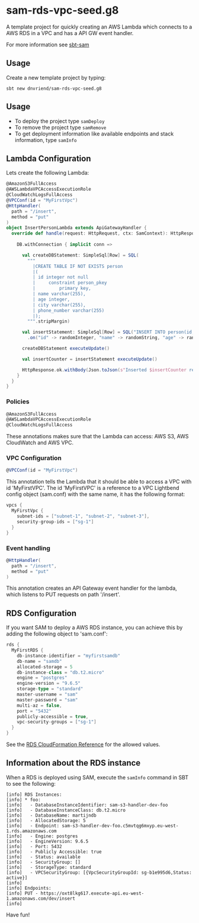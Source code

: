# sam-rds-vpc-seed.g8
A template project for quickly creating an AWS Lambda which connects to a AWS RDS in a VPC and has a API GW event handler.

For more information see [sbt-sam](https://github.com/dnvriend/sbt-sam)

## Usage
Create a new template project by typing:

```
sbt new dnvriend/sam-rds-vpc-seed.g8
```

## Usage
- To deploy the project type `samDeploy`
- To remove the project type `samRemove`
- To get deployment information like available endpoints and stack information, type `samInfo`

## Lambda Configuration
Lets create the following Lambda:

```scala
@AmazonS3FullAccess
@AWSLambdaVPCAccessExecutionRole
@CloudWatchLogsFullAccess
@VPCConf(id = "MyFirstVpc")
@HttpHandler(
  path = "/insert",
  method = "put"
)
object InsertPersonLambda extends ApiGatewayHandler {
  override def handle(request: HttpRequest, ctx: SamContext): HttpResponse = {
    
    DB.withConnection { implicit conn =>

      val createDBStatement: SimpleSql[Row] = SQL(
        """
          |CREATE TABLE IF NOT EXISTS person
          |(
          |	id integer not null
          |		constraint person_pkey
          |			primary key,
          |	name varchar(255),
          |	age integer,
          |	city varchar(255),
          |	phone_number varchar(255)
          |);
        """.stripMargin)

      val insertStatement: SimpleSql[Row] = SQL("INSERT INTO person(id, name, age, city, phone_number) values ({id}, {name}, {age}, {city}, {phone_number})")
        .on("id" -> randomInteger, "name" -> randomString, "age" -> randomInteger, "city" -> randomString, "phone_number" -> randomString)

      createDBStatement executeUpdate()

      val insertCounter = insertStatement executeUpdate()

      HttpResponse.ok.withBody(Json.toJson(s"Inserted $insertCounter record(s)"))
    }
  }
}
```

### Policies
```scala
@AmazonS3FullAccess
@AWSLambdaVPCAccessExecutionRole
@CloudWatchLogsFullAccess
```
These annotations makes sure that the Lambda can access: AWS S3, AWS CloudWatch and AWS VPC.

### VPC Configuration
```scala
@VPCConf(id = "MyFirstVpc")
```
This annotation tells the Lambda that it should be able to access a VPC with id 'MyFirstVPC'.
The id 'MyFirstVPC' is a reference to a VPC Lightbend config object (sam.conf) with the same name, it has the following format:

```scala
vpcs {
  MyFirstVpc {
    subnet-ids = ["subnet-1", "subnet-2", "subnet-3"],
    security-group-ids = ["sg-1"]
  }
}
```

### Event handling
```scala
@HttpHandler(
  path = "/insert",
  method = "put"
)
```
This annotation creates an API Gateway event handler for the lambda, which listens to PUT requests on path '/insert'.

## RDS Configuration
If you want SAM to deploy a AWS RDS instance, you can achieve this by adding the following object to 'sam.conf':
```scala
rds {
  MyFirstRDS {
    db-instance-identifier = "myfirstsamdb"
    db-name = "samdb"
    allocated-storage = 5
    db-instance-class = "db.t2.micro"
    engine = "postgres"
    engine-version = "9.6.5"
    storage-type = "standard"
    master-username = "sam"
    master-password = "sam"
    multi-az = false,
    port = "5432"
    publicly-accessible = true,
    vpc-security-groups = ["sg-1"]
  }
}
```
See the [RDS CloudFormation Reference](https://docs.aws.amazon.com/AWSCloudFormation/latest/UserGuide/aws-properties-rds-database-instance.html) for the allowed values.

## Information about the RDS instance
When a RDS is deployed using SAM, execute the `samInfo` command in SBT to see the following:
```
[info] RDS Instances:
[info] * foo: 
[info]   - DatabaseInstanceIdentifier: sam-s3-handler-dev-foo
[info]   - DatabaseInstanceClass: db.t2.micro
[info]   - DatabaseName: martijndb
[info]   - AllocatedStorage: 5
[info]   - Endpoint: sam-s3-handler-dev-foo.c5mvtqg6mxyp.eu-west-1.rds.amazonaws.com
[info]   - Engine: postgres
[info]   - EngineVersion: 9.6.5
[info]   - Port: 5432
[info]   - Publicly Accessible: true
[info]   - Status: available
[info]   - SecurityGroup: []
[info]   - StorageType: standard
[info]   - VPCSecurityGroup: [{VpcSecurityGroupId: sg-b1e995d6,Status: active}]
[info]          
[info] Endpoints:
[info] PUT - https://oxt8lkg617.execute-api.eu-west-1.amazonaws.com/dev/insert
[info]       
```

Have fun!